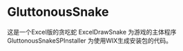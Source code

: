 # GluttonousSnake
这是一个Excel版的贪吃蛇
ExcelDrawSnake 为游戏的主体程序
GluttonousSnakeSPInstaller 为使用WIX生成安装包的代码。
